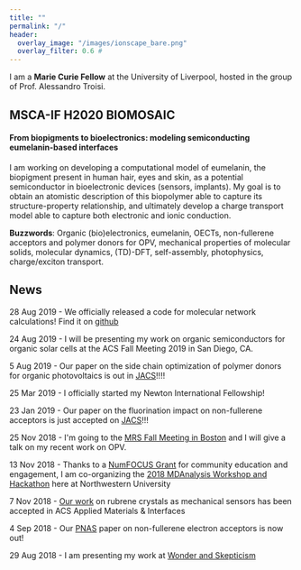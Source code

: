 ```yaml
---
title: ""
permalink: "/"
header:
  overlay_image: "/images/ionscape_bare.png"
  overlay_filter: 0.6 #
---
```


I am a **Marie Curie Fellow** at the University of Liverpool, hosted in the group of Prof. Alessandro Troisi.

## **MSCA-IF H2020 BIOMOSAIC**
#### From biopigments to bioelectronics: modeling semiconducting eumelanin-based interfaces

I am working on developing a computational model of eumelanin, the biopigment present in human hair, eyes and skin, as a potential semiconductor in bioelectronic devices (sensors, implants). My goal is to obtain an atomistic description of this biopolymer able to capture its structure-property relationship, and ultimately develop a charge transport model able to capture both electronic and ionic conduction.

**Buzzwords**: Organic (bio)electronics, eumelanin, OECTs, non-fullerene acceptors and polymer donors for OPV,
mechanical properties of molecular solids, molecular dynamics, (TD)-DFT, self-assembly, photophysics, charge/exciton transport.


## News


28 Aug 2019 - We officially released a code for molecular network calculations! Find it on [github](https://github.com/kugupu/kugupu)

24 Aug 2019 - I will be presenting my work on organic semiconductors for organic solar cells at the ACS Fall Meeting 2019 in San Diego, CA.

 5 Aug 2019 - Our paper on the side chain optimization of polymer donors for organic photovoltaics is out in [JACS](https://pubs.acs.org/doi/abs/10.1021/jacs.9b03770)!!!!

25 Mar 2019 - I officially started my Newton International Fellowship!

23 Jan 2019 - Our paper on the fluorination impact on non-fullerene acceptors is just accepted on [JACS](https://pubs.acs.org/doi/10.1021/jacs.8b13653)!!!

25 Nov 2018 - I'm going to the [MRS Fall Meeting in Boston](https://www.mrs.org/fall2018) and I will give a talk on my recent work on OPV.

13 Nov 2018 - Thanks to a [NumFOCUS Grant](https://numfocus.org/blog/summer-2018-open-source-development-grants) for community education and engagement, I am co-organizing the [2018 MDAnalysis Workshop and Hackathon](https://www.workshop.mdanalysis.org) here at Northwestern University

7 Nov 2018 - [Our work](https://pubs.acs.org/doi/10.1021/acsami.8b15319) on rubrene crystals as mechanical sensors has been accepted in ACS Applied Materials & Interfaces

4 Sep 2018 - Our [PNAS](http://www.pnas.org/content/early/2018/08/15/1807535115) paper on non-fullerene electron acceptors is now out!

29 Aug 2018 - I am presenting my work at [Wonder and Skepticism](http://www.wonderandskepticism.com/about)
